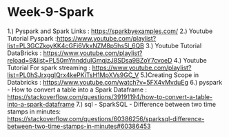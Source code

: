# Week-9-Spark

1.) Pyspark and Spark Links : https://sparkbyexamples.com/
2.) Youtube Tutorial Pyspark :https://www.youtube.com/playlist?list=PL3GCZkoyKK4cGFi6VkxNZM8p5hs5l_6QB
3.) Youtube Tutorial DataBricks : https://www.youtube.com/playlist?reload=9&list=PL50mYnndduIGmqjzJ8SDsa9BZoY7cvoeD
4.) Youtube Tutorial For spark streaming : https://www.youtube.com/playlist?list=PL0hSJrxggIQrx4kePKiTsH1MpXVs9GC_V
5.)Creating Scope in Databricks : https://www.youtube.com/watch?v=5FX4vMvduEg
6.) pyspark - How to convert a table into a Spark Dataframe : https://stackoverflow.com/questions/39191194/how-to-convert-a-table-into-a-spark-dataframe
7.) sql - SparkSQL - Difference between two time stamps in minutes: https://stackoverflow.com/questions/60386256/sparksql-difference-between-two-time-stamps-in-minutes#60386453
